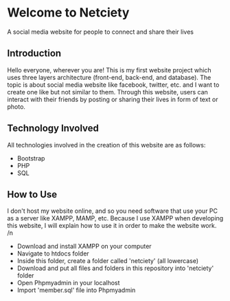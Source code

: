 # Welcome to Netciety
A social media website for people to connect and share their lives

## Introduction
Hello everyone, wherever you are! This is my first website project which uses three layers architecture (front-end, back-end, and database). The topic is about social media website like facebook, twitter, etc. and I want to create one like but not similar to them. Through this website, users can interact with their friends by posting or sharing their lives in form of text or photo. 

## Technology Involved
All technologies involved in the creation of this website are as follows:
- Bootstrap
- PHP
- SQL

## How to Use
I don't host my website online, and so you need software that use your PC as a server like XAMPP, MAMP, etc. Because I use XAMPP when developing this website, I will explain how to use it in order to make the website work. /n
- Download and install XAMPP on your computer
- Navigate to htdocs folder
- Inside this folder, create a folder called 'netciety' (all lowercase)
- Download and put all files and folders in this repository into 'netciety' folder
- Open Phpmyadmin in your localhost
- Import 'member.sql' file into Phpmyadmin
